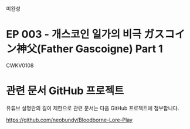 미완성

# EP 003 -  개스코인 일가의 비극 ガスコイン神父(Father Gascoigne) Part 1

CWKV0108

# 관련 문서 GitHub 프로젝트

유튜브 설명란의 길이 제한으로 관련 문서는 다음 GitHub 프로젝트에 첨부합니다.

https://github.com/neobundy/Bloodborne-Lore-Play


